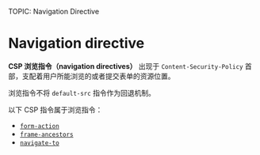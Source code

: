 TOPIC: Navigation Directive

# Navigation directive

**CSP 浏览指令（navigation directives）** 出现于 `Content-Security-Policy` 首部，支配着用户所能浏览的或者提交表单的资源位置。

浏览指令不将 `default-src` 指令作为回退机制。

以下 CSP 指令属于浏览指令：

- [`form-action`](https://developer.mozilla.org/zh-CN/docs/Web/HTTP/Headers/Content-Security-Policy/form-action)
- [`frame-ancestors`](https://developer.mozilla.org/zh-CN/docs/Web/HTTP/Headers/Content-Security-Policy/frame-ancestors)
- [`navigate-to`](https://developer.mozilla.org/zh-CN/docs/Web/HTTP/Headers/Content-Security-Policy/navigation-to)
